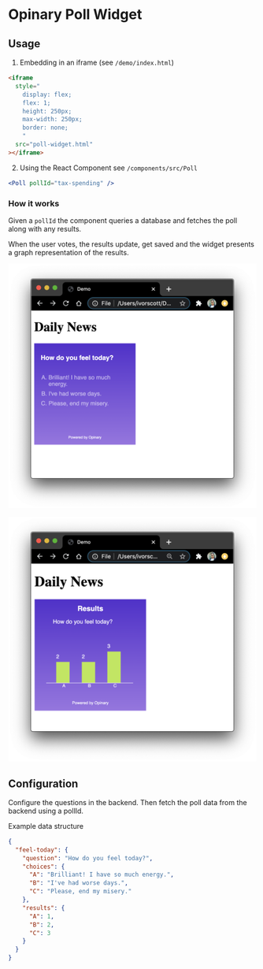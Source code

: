 # Opinary Poll Widget

## Usage

1. Embedding in an iframe (see `/demo/index.html`)

```html
<iframe
  style="
    display: flex;
    flex: 1;
    height: 250px;
    max-width: 250px;
    border: none;
    "
  src="poll-widget.html"
></iframe>
```

2. Using the React Component see `/components/src/Poll`

```jsx
<Poll pollId="tax-spending" />
```

### How it works

Given a `pollId` the component queries a database and fetches the poll along with any results.

When the user votes, the results update, get saved and the widget presents a graph representation of the results.

![poll](before.png)

![poll results](after.png)

## Configuration

Configure the questions in the backend. Then fetch the poll data from the backend using a pollId.

Example data structure

```json
{
  "feel-today": {
    "question": "How do you feel today?",
    "choices": {
      "A": "Brilliant! I have so much energy.",
      "B": "I've had worse days.",
      "C": "Please, end my misery."
    },
    "results": {
      "A": 1,
      "B": 2,
      "C": 3
    }
  }
}
```
